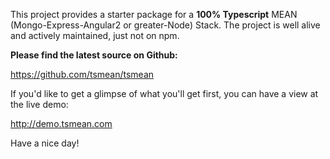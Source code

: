 This project provides a starter package for
a **100% Typescript** MEAN (Mongo-Express-Angular2 or greater-Node) Stack. The project
is well alive and actively maintained, just not on npm.


**Please find the latest source on Github:**

https://github.com/tsmean/tsmean


If you'd like to get a glimpse of what you'll get first,
you can have a view at the live demo:

http://demo.tsmean.com


Have a nice day!
